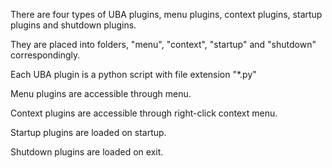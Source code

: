 There are four types of UBA plugins, menu plugins, context plugins, startup plugins and shutdown plugins.

They are placed into folders, "menu", "context", "startup" and "shutdown" correspondingly.

Each UBA plugin is a python script with file extension "*.py"

Menu plugins are accessible through menu.

Context plugins are accessible through right-click context menu.

Startup plugins are loaded on startup.

Shutdown plugins are loaded on exit.
